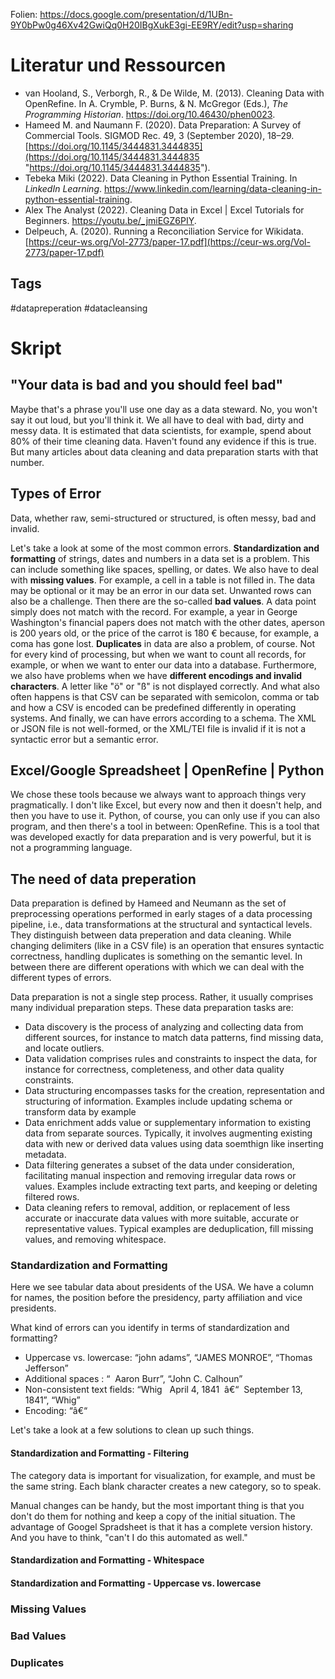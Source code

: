 Folien: https://docs.google.com/presentation/d/1UBn-9Y0bPw0g46Xv42GwiQq0H20IBgXukE3gi-EE9RY/edit?usp=sharing  

# Literatur und Ressourcen

+ van Hooland, S., Verborgh, R., & De Wilde, M. (2013). Cleaning Data with OpenRefine. In A. Crymble, P. Burns, & N. McGregor (Eds.), _The Programming Historian_. https://doi.org/10.46430/phen0023. 
+ Hameed M. and Naumann F. (2020). Data Preparation: A Survey of Commercial Tools. SIGMOD Rec. 49, 3 (September 2020), 18–29. [https://doi.org/10.1145/3444831.3444835](https://doi.org/10.1145/3444831.3444835 "https://doi.org/10.1145/3444831.3444835").
+ Tebeka Miki (2022). Data Cleaning in Python Essential Training. In *LinkedIn Learning*. https://www.linkedin.com/learning/data-cleaning-in-python-essential-training.  
+ Alex The Analyst (2022). Cleaning Data in Excel | Excel Tutorials for Beginners. https://youtu.be/_jmiEGZ6PIY.
+ Delpeuch, A. (2020). Running a Reconciliation Service for Wikidata. [https://ceur-ws.org/Vol-2773/paper-17.pdf](https://ceur-ws.org/Vol-2773/paper-17.pdf)

## Tags

#datapreperation #datacleansing

# Skript

## "Your data is bad and you should feel bad"

Maybe that's a phrase you'll use one day as a data steward. No, you won't say it out loud, but you'll think it. We all have to deal with bad, dirty and messy data. It is estimated that data scientists, for example, spend about 80% of their time cleaning data. Haven't found any evidence if this is true. But many articles about data cleaning and data preparation starts with that number.

## Types of Error

Data, whether raw, semi-structured or structured, is often messy, bad and invalid.

Let's take a look at some of the most common errors. **Standardization and formatting** of strings, dates and numbers in a data set is a problem. This can include something like spaces, spelling, or dates. We also have to deal with **missing values**. For example, a cell in a table is not filled in. The data may be optional or it may be an error in our data set. Unwanted rows can also be a challenge. Then there are the so-called **bad values**. A data point simply does not match with the record. For example, a year in George Washington's financial papers does not match with the other dates, aperson is 200 years old, or the price of the carrot is 180 € because, for example, a coma has gone lost. **Duplicates** in data are also a problem, of course. Not for every kind of processing, but when we want to count all records, for example, or when we want to enter our data into a database. Furthermore, we also have problems when we have **different encodings and invalid characters**. A letter like "ö" or "ß" is not displayed correctly. And what also often happens is that CSV can be separated with semicolon, comma or tab and how a CSV is encoded can be predefined differently in operating systems. And finally, we can have errors according to a schema. The XML or JSON file is not well-formed, or the XML/TEI file is invalid if it is not a syntactic error but a semantic error.

## Excel/Google Spreadsheet | OpenRefine | Python

We chose these tools because we always want to approach things very pragmatically. I don't like Excel, but every now and then it doesn't help, and then you have to use it. Python, of course, you can only use if you can also program, and then there's a tool in between: OpenRefine. This is a tool that was developed exactly for data preparation and is very powerful, but it is not a programming language. 

## The need of data preperation

Data preparation is defined by Hameed and Neumann as the set of preprocessing operations performed in early stages of a data processing pipeline, i.e., data transformations at the structural and syntactical levels. They distinguish between data preperation and data cleaning. While changing delimiters (like in a CSV file) is an operation that ensures syntactic correctness, handling duplicates is something on the semantic level. In between there are different operations with which we can deal with the different types of errors.

Data preparation is not a single step process. Rather, it usually comprises many individual preparation steps. These data preparation tasks are: 
* Data discovery is the process of analyzing and collecting data from different sources, for instance to match data patterns, find missing data, and locate outliers.
* Data validation comprises rules and constraints to inspect the data, for instance for correctness, completeness, and other data quality constraints.
* Data structuring encompasses tasks for the creation, representation and structuring of information. Examples include updating schema or transform data by example
* Data enrichment adds value or supplementary information to existing data from separate sources. Typically, it involves augmenting existing data with new or derived data values using data soemthign like inserting metadata.
* Data filtering generates a subset of the data under consideration, facilitating manual inspection and removing irregular data rows or values. Examples include extracting text parts, and keeping or deleting filtered rows.
* Data cleaning refers to removal, addition, or replacement of less accurate or inaccurate data values with more suitable, accurate or representative values. Typical examples are deduplication, fill missing values, and removing whitespace.

### Standardization and Formatting 

Here we see tabular data about presidents of the USA. We have a column for names, the position before the presidency, party affiliation and vice presidents.

What kind of errors can you identify in terms of standardization and formatting?

* Uppercase vs. lowercase: “john adams”, “JAMES MONROE”, “Thomas Jefferson”
* Additional spaces : “  Aaron Burr”, “John C. Calhoun”
* Non-consistent text fields: “Whig   April 4, 1841  â€“  September 13, 1841”, “Whig”
* Encoding: “â€“

Let's take a look at a few solutions to clean up such things.

#### Standardization and Formatting - Filtering

The category data is important for visualization, for example, and must be the same string. Each blank character creates a new category, so to speak.

Manual changes can be handy, but the most important thing is that you don't do them for nothing and keep a copy of the initial situation. The advantage of Googel Spradsheet is that it has a complete version history. And you have to think, "can't I do this automated as well."

#### Standardization and Formatting - Whitespace

#### Standardization and Formatting - Uppercase vs. lowercase 

### Missing Values

### Bad Values 

### Duplicates 